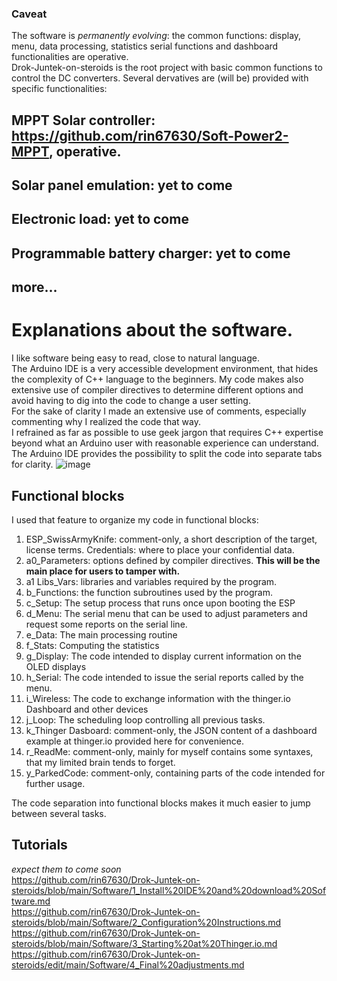 ### Caveat
The software is _permanently evolving_: the common functions: display, menu, data processing, statistics serial functions and dashboard functionalities are operative.  
Drok-Juntek-on-steroids is the root project with basic common functions to control the DC converters.
Several dervatives are (will be) provided with specific functionalities:

## MPPT Solar controller: https://github.com/rin67630/Soft-Power2-MPPT, operative.
## Solar panel emulation: yet to come
## Electronic load: yet to come
## Programmable battery charger: yet to come
## more...

# Explanations about the software.
I like software being easy to read, close to natural language.  
The Arduino IDE is a very accessible development environment, that hides the complexity of C++ language to the beginners.
My code makes also extensive use of compiler directives to determine different options and avoid having to dig into the code to change a user setting.  
For the sake of clarity I made an extensive use of comments, especially commenting why I realized the code that way.  
I refrained as far as possible to use geek jargon that requires C++ expertise beyond what an Arduino user with reasonable experience can understand. 
The Arduino IDE provides the possibility to split the code into separate tabs for clarity.
![image](https://user-images.githubusercontent.com/14197155/105344771-a7737e80-5be3-11eb-8d53-a8eb8499e287.png)

## Functional blocks
I used that feature to organize my code in functional blocks:
1. ESP_SwissArmyKnife: comment-only, a short description of the target, license terms.
   Credentials: where to place your confidential data.
2. a0_Parameters: options defined by compiler directives. __This will be the main place for users to tamper with.__
3. a1 Libs_Vars: libraries and variables required by the program.
4. b_Functions: the function subroutines used by the program.
5. c_Setup: The setup process that runs once upon booting the ESP
6. d_Menu: The serial menu that can be used to adjust parameters and request some reports on the serial line.
7. e_Data: The main processing routine
8. f_Stats: Computing the statistics 
9. g_Display: The code intended to display current information on the OLED displays
10. h_Serial: The code intended to issue the serial reports called by the menu.
11. i_Wireless: The code to exchange information with the thinger.io Dashboard and other devices
12. j_Loop: The scheduling loop controlling all previous tasks.
13. k_Thinger Dasboard:   comment-only, the JSON content of a dashboard example at thinger.io provided here for convenience.
14. r_ReadMe: comment-only, mainly for myself contains some syntaxes, that my limited brain tends to forget.
15. y_ParkedCode: comment-only, containing parts of the code intended for further usage. 

The code separation into functional blocks makes it much easier to jump between several tasks.

## Tutorials
*expect them to come soon*  
https://github.com/rin67630/Drok-Juntek-on-steroids/blob/main/Software/1_Install%20IDE%20and%20download%20Software.md  
https://github.com/rin67630/Drok-Juntek-on-steroids/blob/main/Software/2_Configuration%20Instructions.md  
https://github.com/rin67630/Drok-Juntek-on-steroids/blob/main/Software/3_Starting%20at%20Thinger.io.md  
https://github.com/rin67630/Drok-Juntek-on-steroids/edit/main/Software/4_Final%20adjustments.md  

